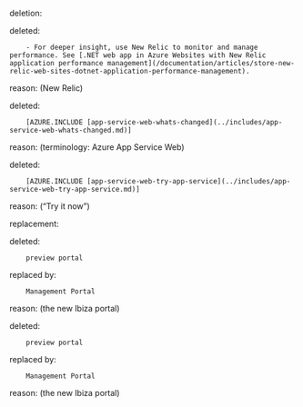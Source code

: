 deletion:

deleted:

		- For deeper insight, use New Relic to monitor and manage performance. See [.NET web app in Azure Websites with New Relic application performance management](/documentation/articles/store-new-relic-web-sites-dotnet-application-performance-management).

reason: (New Relic)

deleted:

		[AZURE.INCLUDE [app-service-web-whats-changed](../includes/app-service-web-whats-changed.md)]

reason: (terminology: Azure App Service Web)

deleted:

		[AZURE.INCLUDE [app-service-web-try-app-service](../includes/app-service-web-try-app-service.md)]

reason: (“Try it now”)

replacement:

deleted:

		preview portal

replaced by:

		Management Portal

reason: (the new Ibiza portal)

deleted:

		preview portal

replaced by:

		Management Portal

reason: (the new Ibiza portal)

